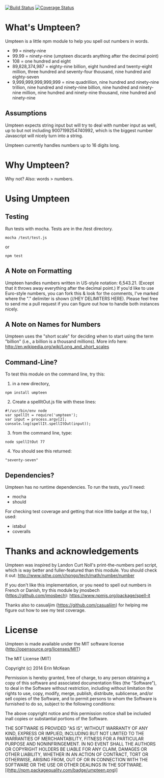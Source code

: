 [![Build Status](https://travis-ci.org/emckean/umpteen.png?branch=master)](https://travis-ci.org/emckean/umpteen)
[![Coverage Status](https://img.shields.io/coveralls/emckean/umpteen.svg)](https://coveralls.io/r/emckean/umpteen?branch=master)


What's Umpteen?
===================

Umpteen is a little npm module to help you spell out numbers in words.

* 99 = ninety-nine
* 99.99 = ninety-nine (umpteen discards anything after the decimal point)
* 108 = one hundred and eight
* 89,828,374,987 = eighty-nine billion, eight hundred and twenty-eight million, three hundred and seventy-four thousand, nine hundred and eighty-seven
* 9,999,999,999,999,999 = nine quadrillion, nine hundred and ninety-nine trillion, nine hundred and ninety-nine billion, nine hundred and ninety-nine million, nine hundred and ninety-nine thousand, nine hundred and ninety-nine

Assumptions
------------

Umpteen expects string input but will try to deal with number input as well, up to but not including 9007199254740992, which is the biggest number Javascript will nicely turn into a string. 

Umpteen currently handles numbers up to 16 digits long.

Why Umpteen?
===================
Why not?
Also: words > numbers.

Using Umpteen
===================
Testing
-------
Run tests with mocha. Tests are in the /test directory. 
```
mocha /test/test.js
```
or
```
npm test
```
A Note on Formatting
--------------------
Umpteen handles numbers written in US-style notation: 6,543.21. (Except that it throws away everything after the decimal point.)
If you'd like to use Euro-style numbers, you can fork this & look for the comments, I've marked where the "." delimiter is shown (//HEY DELIMITERS HERE). Please feel free to send me a pull request if you can figure out how to handle both instances nicely. 

A Note on Names for Numbers
---------------------
Umpteen uses the "short scale" for deciding when to start using the term "billion" (i.e., a billion is a thousand millions). More info here: http://en.wikipedia.org/wiki/Long_and_short_scales

Command-Line?
-------------
To test this module on the command line, try this: 

1. in a new directory, 

  ```
  npm install umpteen 
  ```
2. Create a spellItOut.js file with these lines: 

  ```
  #!/usr/bin/env node
  var spellIt = require('umpteen');
  var input = process.argv[2];
  console.log(spellIt.spellItOut(input));
  ```
3. from the command line, type: 

  ```
  node spellItOut 77
  ```
4. You should see this returned:

  ```
  "seventy-seven"
  ```

Dependencies?
---------------------------
Umpteen has no runtime dependencies. To run the tests, you'll need:

* mocha
* should

For checking test coverage and getting that nice little badge at the top, I used:

* istabul
* coveralls


Thanks and acknowledgements
===========================
Umpteen was inspired by Landon Curt Noll's print-the-numbers perl script, which is way better and fuller-featured than this module. You should check it out: http://www.isthe.com/chongo/tech/math/number/number

If you don't like this implementation, or you need to spell out numbers in French or Danish, try this module by jmosbech (https://github.com/jmosbech): https://www.npmjs.org/package/spell-it

Thanks also to casualjim (https://github.com/casualjim) for helping me figure out how to see my test coverage.

License
========
Umpteen is made available under the MIT software license (http://opensource.org/licenses/MIT)

The MIT License (MIT)

Copyright (c) 2014 Erin McKean

Permission is hereby granted, free of charge, to any person obtaining a copy of this software and associated documentation files (the "Software"), to deal in the Software without restriction, including without limitation the rights to use, copy, modify, merge, publish, distribute, sublicense, and/or sell
copies of the Software, and to permit persons to whom the Software is furnished to do so, subject to the following conditions:

The above copyright notice and this permission notice shall be included inall copies or substantial portions of the Software.

THE SOFTWARE IS PROVIDED "AS IS", WITHOUT WARRANTY OF ANY KIND, EXPRESS OR IMPLIED, INCLUDING BUT NOT LIMITED TO THE WARRANTIES OF MERCHANTABILITY,
FITNESS FOR A PARTICULAR PURPOSE AND NONINFRINGEMENT. IN NO EVENT SHALL THE AUTHORS OR COPYRIGHT HOLDERS BE LIABLE FOR ANY CLAIM, DAMAGES OR OTHER LIABILITY, WHETHER IN AN ACTION OF CONTRACT, TORT OR OTHERWISE, ARISING FROM, OUT OF OR IN CONNECTION WITH THE SOFTWARE OR THE USE OR OTHER DEALINGS IN
THE SOFTWARE.
[(http://npm.packagequality.com/badge/umpteen.png)]
